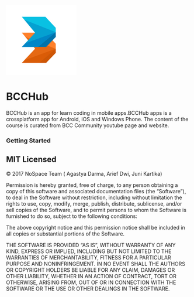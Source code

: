![](https://github.com/gedeagas/BCCHub/raw/master/resources/bcc.jpg)




# BCCHub
BCCHub is an app for learn coding in mobile apps.BCCHub apps is a crossplatform app for Android, iOS and Windows Phone. The content of the course is curated from BCC Community youtube page and website.

### Getting Started

## MIT Licensed

© 2017 NoSpace Team ( Agastya Darma, Arief Dwi, Juni Kartika)


Permission is hereby granted, free of charge, to any person obtaining a copy of this software and associated documentation files (the “Software”), to deal in the Software without restriction, including without limitation the rights to use, copy, modify, merge, publish, distribute, sublicense, and/or sell copies of the Software, and to permit persons to whom the Software is furnished to do so, subject to the following conditions:

The above copyright notice and this permission notice shall be included in all copies or substantial portions of the Software.

THE SOFTWARE IS PROVIDED “AS IS”, WITHOUT WARRANTY OF ANY KIND, EXPRESS OR IMPLIED, INCLUDING BUT NOT LIMITED TO THE WARRANTIES OF MERCHANTABILITY, FITNESS FOR A PARTICULAR PURPOSE AND NONINFRINGEMENT. IN NO EVENT SHALL THE AUTHORS OR COPYRIGHT HOLDERS BE LIABLE FOR ANY CLAIM, DAMAGES OR OTHER LIABILITY, WHETHER IN AN ACTION OF CONTRACT, TORT OR OTHERWISE, ARISING FROM, OUT OF OR IN CONNECTION WITH THE SOFTWARE OR THE USE OR OTHER DEALINGS IN THE SOFTWARE.

